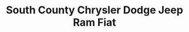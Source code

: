 ---
title: "South County Chrysler Dodge Jeep Ram Fiat"
url: /gilroy/south-county-chrysler-dodge-jeep-ram-fiat/
shop: Autohaus
---